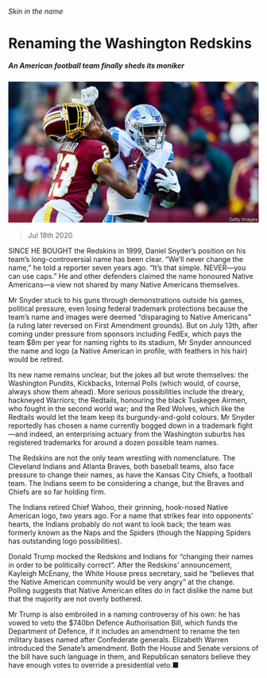 ###### Skin in the name

# Renaming the Washington Redskins 

##### An American football team finally sheds its moniker 

![image](images/20200718_USP003_0.jpg) 

> Jul 18th 2020 

SINCE HE BOUGHT the Redskins in 1999, Daniel Snyder’s position on his team’s long-controversial name has been clear. “We’ll never change the name,” he told a reporter seven years ago. “It’s that simple. NEVER—you can use caps.” He and other defenders claimed the name honoured Native Americans—a view not shared by many Native Americans themselves.

Mr Snyder stuck to his guns through demonstrations outside his games, political pressure, even losing federal trademark protections because the team’s name and images were deemed “disparaging to Native Americans” (a ruling later reversed on First Amendment grounds). But on July 13th, after coming under pressure from sponsors including FedEx, which pays the team $8m per year for naming rights to its stadium, Mr Snyder announced the name and logo (a Native American in profile, with feathers in his hair) would be retired.


Its new name remains unclear, but the jokes all but wrote themselves: the Washington Pundits, Kickbacks, Internal Polls (which would, of course, always show them ahead). More serious possibilities include the dreary, hackneyed Warriors; the Redtails, honouring the black Tuskegee Airmen, who fought in the second world war; and the Red Wolves, which like the Redtails would let the team keep its burgundy-and-gold colours. Mr Snyder reportedly has chosen a name currently bogged down in a trademark fight—and indeed, an enterprising actuary from the Washington suburbs has registered trademarks for around a dozen possible team names.

The Redskins are not the only team wrestling with nomenclature. The Cleveland Indians and Atlanta Braves, both baseball teams, also face pressure to change their names, as have the Kansas City Chiefs, a football team. The Indians seem to be considering a change, but the Braves and Chiefs are so far holding firm.

The Indians retired Chief Wahoo, their grinning, hook-nosed Native American logo, two years ago. For a name that strikes fear into opponents’ hearts, the Indians probably do not want to look back; the team was formerly known as the Naps and the Spiders (though the Napping Spiders has outstanding logo possibilities).

Donald Trump mocked the Redskins and Indians for “changing their names in order to be politically correct”. After the Redskins’ announcement, Kayleigh McEnany, the White House press secretary, said he “believes that the Native American community would be very angry” at the change. Polling suggests that Native American elites do in fact dislike the name but that the majority are not overly bothered.

Mr Trump is also embroiled in a naming controversy of his own: he has vowed to veto the $740bn Defence Authorisation Bill, which funds the Department of Defence, if it includes an amendment to rename the ten military bases named after Confederate generals. Elizabeth Warren introduced the Senate’s amendment. Both the House and Senate versions of the bill have such language in them, and Republican senators believe they have enough votes to override a presidential veto.■

